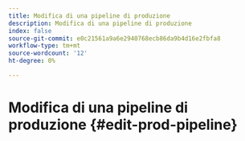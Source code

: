 ```yaml
---
title: Modifica di una pipeline di produzione
description: Modifica di una pipeline di produzione
index: false
source-git-commit: e0c21561a9a6e2940768ecb86da9b4d16e2fbfa8
workflow-type: tm+mt
source-wordcount: '12'
ht-degree: 0%

---
```



# Modifica di una pipeline di produzione {#edit-prod-pipeline}
